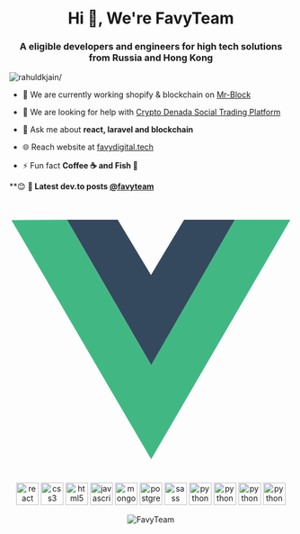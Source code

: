 <h1 align="center">Hi 👋, We're FavyTeam </h1>
<p align="center">
  <a href="https://dev.to/favyteam">
    <i class="fab fa-dev" title="favyteam's DEV Profile"></i>
  </a>
</p>

<h3 align="center">A eligible developers and engineers for high tech solutions from Russia and Hong Kong</h3>
<p align="left"> <img src=https://komarev.com/ghpvc/?username=rahuldkjain alt=rahuldkjain/> </p>

- 🔭 We are currently working shopify & blockchain on [Mr-Block](https://www.mr-block.com/)

- 🤔 We are looking for help with [Crypto Denada Social Trading Platform](https://cryptodenada.com/)

- 💬 Ask me about **react, laravel and blockchain**

- 🌐 Reach website at [favydigital.tech](http://favydigital.tech/)

- ⚡ Fun fact **Coffee ☕️ and Fish 🎣**

**😊 
**📕 Latest dev.to posts [@favyteam](https://dev.to/favyteam)**
<!-- BLOG-POST-LIST:START -->

<!-- BLOG-POST-LIST:END -->

<p align="center">
  <svg viewBox="0 0 128 128">
    <path d="M0 8.934l49.854.158 14.167 24.47 14.432-24.47L128 8.935l-63.834 110.14zm126.98.637l-24.36.02-38.476 66.053L25.691 9.592.942 9.572l63.211 107.89zm-25.149-.008l-22.745.168-15.053 24.647L49.216 9.73l-22.794-.168 37.731 64.476zm-75.834-.17l23.002.009m-23.002-.01l23.002.01" fill="none"></path><path d="M25.997 9.393l23.002.009L64.035 34.36 79.018 9.404 102 9.398 64.15 75.053z" fill="#35495e"></path><path d="M.91 9.569l25.067-.172 38.15 65.659L101.98 9.401l25.11.026-62.966 108.06z" fill="#41b883"></path>
</svg> 
  <img src=https://devicons.github.io/devicon/devicon.git/icons/react/react-original-wordmark.svg alt=react width="40" height="40"/> 
  <img src=https://devicons.github.io/devicon/devicon.git/icons/css3/css3-original-wordmark.svg alt=css3 width="40" height="40"/> 
  <img src=https://devicons.github.io/devicon/devicon.git/icons/html5/html5-original-wordmark.svg alt=html5 width="40" height="40"/> 
  <img src=https://devicons.github.io/devicon/devicon.git/icons/javascript/javascript-original.svg alt=javascript width="40" height="40"/> 
  <img src=https://devicons.github.io/devicon/devicon.git/icons/mongodb/mongodb-original-wordmark.svg alt=mongodb width="40" height="40"/> 
  <img src=https://devicons.github.io/devicon/devicon.git/icons/postgresql/postgresql-original-wordmark.svg alt=postgresql width="40" height="40"/> 
  <img src=https://devicons.github.io/devicon/devicon.git/icons/sass/sass-original.svg alt=sass width="40" height="40"/> 
  <img src=https://devicons.github.io/devicon/devicon.git/icons/python/python-original-wordmark.svg alt=python width="40" height="40"/>
  <img src=https://devicons.github.io/devicon/devicon.git/icons/electron/electron-original-wordmark.svg alt=python width="40" height="40"/>
  <img src=https://devicons.github.io/devicon/devicon.git/icons/rubymine/rubymine-original-wordmark.svg alt=python width="40" height="40"/>
  <img src=https://devicons.github.io/devicon/devicon.git/icons/docker/docker-original-wordmark.svg alt=python width="40" height="40"/>
</p>

<p align="center"> <img src=https://github-readme-stats.vercel.app/api?username=FavyTeam&show_icons=true alt=FavyTeam /> </p>
